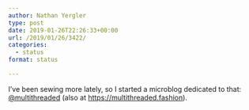 ```yaml
---
author: Nathan Yergler
type: post
date: 2019-01-26T22:26:33+00:00
url: /2019/01/26/3422/
categories:
  - status
format: status

---
```

I&#8217;ve been sewing more lately, so I started a microblog dedicated to that: [@multithreaded][1] (also at <https://multithreaded.fashion>).

 [1]: https://micro.blog/multithreaded
